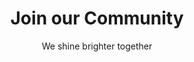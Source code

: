 ---
enable: true
title: "Join our Community"
subtitle: "We shine brighter together"

info: "Don’t fit into any of these categories, but still want to work together? Contact us [here](/)."

lists:
  - icon: "/images/community/01.svg"
    title: "Founder"
    content: "Are you a founder of a VC-backed startup (Seed to Series B)?"
    button:
      label: "Let’s Talk"
      link: "/"

  - icon: "/images/community/02.svg"
    title: "Advisor"
    content: "Are you an exited founder ready to join forces with Supernova?"
    button:
      label: "Let’s Talk"
      link: "/"

  - icon: "/images/community/03.svg"
    title: "VC’s"
    content: "Are you an investor wanting to  upgrade portfolio management services?"
    button:
      label: "Let’s Talk"
      link: "/"
---